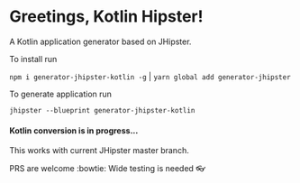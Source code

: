 # Greetings, Kotlin Hipster!

A Kotlin application generator based on JHipster.

To install run

`npm i generator-jhipster-kotlin -g` | `yarn global add generator-jhipster`

To generate application run

`jhipster --blueprint generator-jhipster-kotlin`

#### Kotlin conversion is in progress...

This works with current JHipster master branch.

PRS are welcome :bowtie:
Wide testing is needed :eyeglasses:
